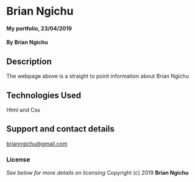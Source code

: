 # Brian Ngichu
#### My portfolio, 23/04/2019
#### By **Brian Ngichu**
## Description
The webpage above is  a straight to point information about Brian Ngichu
## Technologies Used
Html and Css
## Support and contact details
brianngichu@gmail.com
### License
*See below for more details on licensing*
Copyright (c) 2019 **Brian Ngichu**
  
